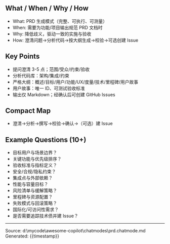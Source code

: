 ## What / When / Why / How

- What: PRD 生成模式（完整、可执行、可测量）
- When: 需要为功能/项目输出规范 PRD 文档时
- Why: 降低歧义，驱动一致的实施与验收
- How: 澄清问题→分析代码→按大纲生成→校验→可选创建 Issue

## Key Points

- 提问澄清 3-5 点；范围/受众/约束/验收
- 分析代码库：架构/集成/约束
- 严格大纲：概述/目标/用户/功能/UX/度量/技术/里程碑/用户故事
- 用户故事：唯一 ID、可测试验收标准
- 输出仅 Markdown；经确认后可创建 GitHub Issues

## Compact Map

- 澄清→分析→撰写→校验→确认→（可选）建 Issue

## Example Questions (10+)

- 目标用户与场景边界？
- 关键功能与优先级排序？
- 验收标准与指标定义？
- 安全/合规/隐私约束？
- 集成点与外部依赖？
- 性能与容量目标？
- 风险清单与缓解策略？
- 里程碑与资源配置？
- 失败模式与回滚策略？
- 国际化/可访问性需求？
- 是否需要追踪技术债并建 Issue？

---
Source: d:\mycode\awesome-copilot\chatmodes\prd.chatmode.md
Generated: {{timestamp}}
